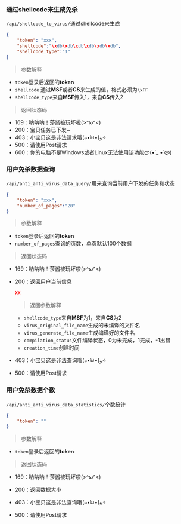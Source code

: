 ### 通过shellcode来生成免杀

`/api/shellcode_to_virus/`通过shellcode来生成

```json
{
	"token": "xxx",
	"shellcode":"\xdb\xdb\xdb\xdb\xdb\xdb",
	"shellcode_type":"1"
}
```

> 参数解释

- `token`登录后返回的**token**
- `shellcode` 通过**MSF**或者**CS**来生成的值，格式必须为`\xFF`
- `shellcode_type`来自**MSF**传入1，来自**CS**传入2

> 返回状态码

- 169：呐呐呐！莎酱被玩坏啦(>^ω^<)
- 200：宝贝任务已下发~
- 403：小宝贝这是非法请求哦(๑•̀ㅂ•́)و✧
- 500：请使用Post请求
- 600：你的电脑不是Windows或者Linux无法使用该功能ლ(•̀ _ •́ ლ)

### 用户免杀数据查询

`/api/anti_anti_virus_data_query/`用来查询当前用户下发的任务和状态

```json
{
	"token": "xxx",
	"number_of_pages":"20"
}
```

> 参数解释

- `token`登录后返回的**token**
- `number_of_pages`查询的页数，单页默认100个数据

> 返回状态码

- 169：呐呐呐！莎酱被玩坏啦(>^ω^<)

- 200：返回用户当前信息

  ```json
  XX
  ```

  > 返回参数解释

  - `shellcode_type`来自**MSF**为1，来自**CS**为2
  - `virus_original_file_name`生成的未编译的文件名
  - `virus_generate_file_name`生成编译好的文件名
  - `compilation_status`文件编译状态，0为未完成，1完成，-1出错
  - `creation_time`创建时间

- 403：小宝贝这是非法查询哦(๑•̀ㅂ•́)و✧

- 500：请使用Post请求



### 用户免杀数据个数

`/api/anti_anti_virus_data_statistics/`个数统计

```json
{
	"token": ""
}
```

> 参数解释

- `token`登录后返回的**token**

> 返回状态码

- 169：呐呐呐！莎酱被玩坏啦(>^ω^<)

- 200：返回数据大小

- 403：小宝贝这是非法查询哦(๑•̀ㅂ•́)و✧

- 500：请使用Post请求